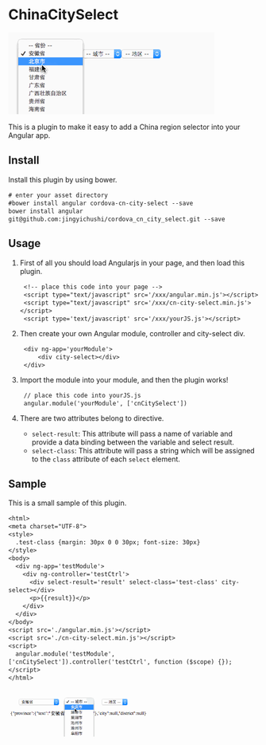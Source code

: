 # ChinaCitySelect

![test](https://raw.githubusercontent.com/MrHuxu/img-repo/master/city-select/test.gif)

This is a plugin to make it easy to add a China region selector into your Angular app.

## Install

Install this plugin by using bower.

	# enter your asset directory
	#bower install angular cordova-cn-city-select --save
	bower install angular git@github.com:jingyichushi/cordova_cn_city_select.git --save

## Usage

1. First of all you should load Angularjs in your page, and then load this plugin.
	
		<!-- place this code into your page -->
		<script type="text/javascript" src='/xxx/angular.min.js'></script>
		<script type="text/javascript" src='/xxx/cn-city-select.min.js'></script>
		<script type='text/javascript' src='/xxx/yourJS.js'></script>

2. Then create your own Angular module, controller and city-select div.

		<div ng-app='yourModule'>
			<div city-select></div>
		</div>

3. Import the module into your module, and then the plugin works!

		// place this code into yourJS.js
		angular.module('yourModule', ['cnCitySelect'])

4. There are two attributes belong to directive.
	
	- ```select-result```: This attribute will pass a name of variable and provide a data binding between the variable and select result.
	- ```select-class```: This attribute will pass a string which will be assigned to the ```class``` attribute of each ```select``` element.
		
## Sample

This is a small sample of this plugin.

	<html>
	<meta charset="UTF-8">
	<style>
	  .test-class {margin: 30px 0 0 30px; font-size: 30px}
	</style>
	<body>
	  <div ng-app='testModule'>
	    <div ng-controller='testCtrl'>
	      <div select-result='result' select-class='test-class' city-select></div>
	      <p>{{result}}</p>
	    </div>
	  </div>
	</body>
	<script src='./angular.min.js'></script>
	<script src='./cn-city-select.min.js'></script>
	<script>
	  angular.module('testModule', ['cnCitySelect']).controller('testCtrl', function ($scope) {});
	</script>
	</html>
	
![demo](https://raw.githubusercontent.com/MrHuxu/img-repo/master/city-select/demo.gif)
